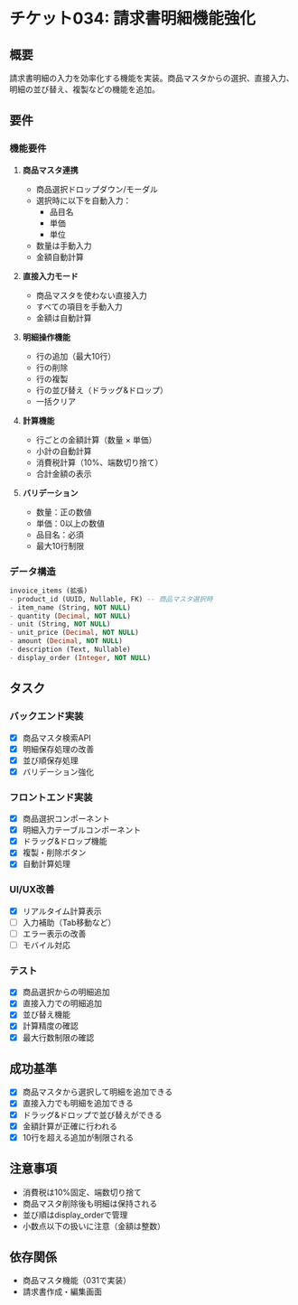 # チケット034: 請求書明細機能強化

## 概要
請求書明細の入力を効率化する機能を実装。商品マスタからの選択、直接入力、明細の並び替え、複製などの機能を追加。

## 要件

### 機能要件
1. **商品マスタ連携**
   - 商品選択ドロップダウン/モーダル
   - 選択時に以下を自動入力：
     - 品目名
     - 単価
     - 単位
   - 数量は手動入力
   - 金額自動計算

2. **直接入力モード**
   - 商品マスタを使わない直接入力
   - すべての項目を手動入力
   - 金額は自動計算

3. **明細操作機能**
   - 行の追加（最大10行）
   - 行の削除
   - 行の複製
   - 行の並び替え（ドラッグ&ドロップ）
   - 一括クリア

4. **計算機能**
   - 行ごとの金額計算（数量 × 単価）
   - 小計の自動計算
   - 消費税計算（10%、端数切り捨て）
   - 合計金額の表示

5. **バリデーション**
   - 数量：正の数値
   - 単価：0以上の数値
   - 品目名：必須
   - 最大10行制限

### データ構造
```sql
invoice_items (拡張)
- product_id (UUID, Nullable, FK) -- 商品マスタ選択時
- item_name (String, NOT NULL)
- quantity (Decimal, NOT NULL)
- unit (String, NOT NULL)
- unit_price (Decimal, NOT NULL)
- amount (Decimal, NOT NULL)
- description (Text, Nullable)
- display_order (Integer, NOT NULL)
```

## タスク

### バックエンド実装
- [x] 商品マスタ検索API
- [x] 明細保存処理の改善
- [x] 並び順保存処理
- [x] バリデーション強化

### フロントエンド実装
- [x] 商品選択コンポーネント
- [x] 明細入力テーブルコンポーネント
- [x] ドラッグ&ドロップ機能
- [x] 複製・削除ボタン
- [x] 自動計算処理

### UI/UX改善
- [x] リアルタイム計算表示
- [ ] 入力補助（Tab移動など）
- [ ] エラー表示の改善
- [ ] モバイル対応

### テスト
- [x] 商品選択からの明細追加
- [x] 直接入力での明細追加
- [x] 並び替え機能
- [x] 計算精度の確認
- [x] 最大行数制限の確認

## 成功基準
- [x] 商品マスタから選択して明細を追加できる
- [x] 直接入力でも明細を追加できる
- [x] ドラッグ&ドロップで並び替えができる
- [x] 金額計算が正確に行われる
- [x] 10行を超える追加が制限される

## 注意事項
- 消費税は10%固定、端数切り捨て
- 商品マスタ削除後も明細は保持される
- 並び順はdisplay_orderで管理
- 小数点以下の扱いに注意（金額は整数）

## 依存関係
- 商品マスタ機能（031で実装）
- 請求書作成・編集画面